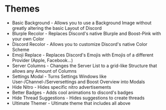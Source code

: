 # Themes
 - Basic Background - Allows you to use a Background Image without greatly altering the basic Layout of Discord
 - Blurple Recolor - Replaces Discord's native Blurple and Boost-Pink with your own Color
 - Discord Recolor - Allows you to customize Discord's native Color Scheme
 - Emoji Replace - Replaces Discord's Emojis with Emojis of a different Provider (Apple, Facebook...)
 - Server Columns - Changes the Server List to a grid-like Structure that allows any Amount of Columns
 - Settings Modal - Turns Settings Windows like User-/Channel-/Serversettings and Boost Overview into Modals
 - Hide Nitro - Hides specific nitro advertisements
 - Better Badges - Adds cool animations to discord's badges
 - Hide Thread Suggestions - Hides suggestions to create threads
 - Ultimate Themer - Ultimate theme that includes all above
